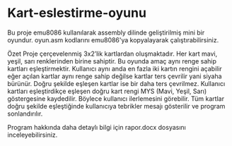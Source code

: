 # Kart-eslestirme-oyunu

Bu proje emu8086 kullanılarak assembly dilinde geliştirilmiş mini bir oyundur.
oyun.asm kodlarını emu8086'ya kopyalayarak çalıştırabilirsiniz.

Özet
Proje çerçevelenmiş 3x2’lik kartlardan oluşmaktadır. Her kart mavi, yeşil, sarı renklerinden birine sahiptir. Bu oyunda amaç aynı renge sahip kartları eşleştirmektir. Kullanıcı aynı anda en fazla iki kartın rengini açabilir eğer açılan kartlar aynı renge sahip değilse kartlar ters çevrilir yani siyaha bürünür. Doğru şekilde eşleşen kartlar ise bir daha ters çevrilmez. Kullanıcı kartları eşleştirdikçe eşleşen doğru kart rengi MYS (Mavi, Yeşil, Sarı) göstergesine kaydedilir. Böylece kullanıcı ilerlemesini görebilir. Tüm kartlar doğru şekilde eşleştiğinde kullanıcıya tebrikler mesajı gösterilir ve program sonlandırılır.

Program hakkında daha detaylı bilgi için rapor.docx dosyasını inceleyebilirsiniz.
